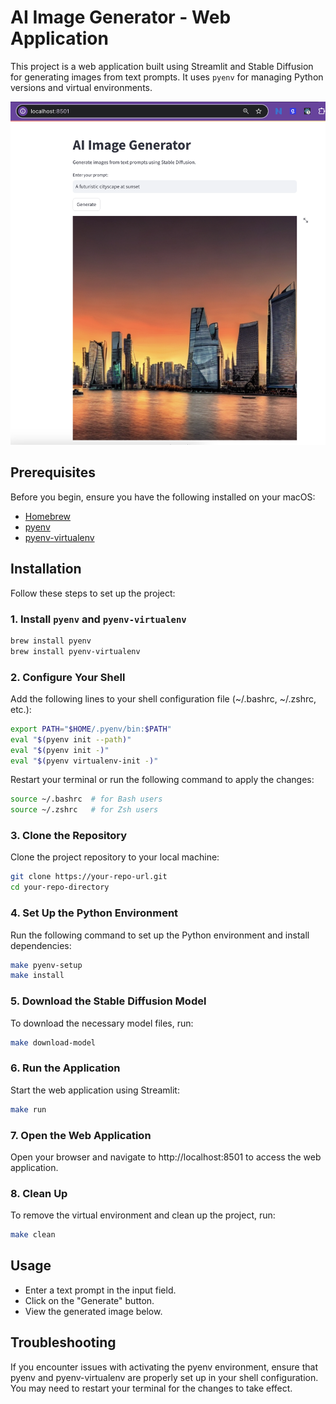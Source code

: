 # AI Image Generator - Web Application

This project is a web application built using Streamlit and Stable Diffusion for generating images from text prompts. It uses `pyenv` for managing Python versions and virtual environments.

![Stable Diffusion Logo](screenshot.png)

## Prerequisites

Before you begin, ensure you have the following installed on your macOS:

- [Homebrew](https://brew.sh/)
- [pyenv](https://github.com/pyenv/pyenv)
- [pyenv-virtualenv](https://github.com/pyenv/pyenv-virtualenv)

## Installation

Follow these steps to set up the project:

### 1. Install `pyenv` and `pyenv-virtualenv`

```bash
brew install pyenv
brew install pyenv-virtualenv
```

### 2. Configure Your Shell

Add the following lines to your shell configuration file (~/.bashrc, ~/.zshrc, etc.):

```bash
export PATH="$HOME/.pyenv/bin:$PATH"
eval "$(pyenv init --path)"
eval "$(pyenv init -)"
eval "$(pyenv virtualenv-init -)"
```

Restart your terminal or run the following command to apply the changes:

```bash
source ~/.bashrc  # for Bash users
source ~/.zshrc   # for Zsh users
```

### 3. Clone the Repository

Clone the project repository to your local machine:

```bash
git clone https://your-repo-url.git
cd your-repo-directory
```

### 4. Set Up the Python Environment

Run the following command to set up the Python environment and install dependencies:

```bash
make pyenv-setup
make install
```

### 5. Download the Stable Diffusion Model

To download the necessary model files, run:

```bash
make download-model
```

### 6. Run the Application

Start the web application using Streamlit:

```bash
make run
```

### 7. Open the Web Application

Open your browser and navigate to http://localhost:8501 to access the web application.

### 8. Clean Up

To remove the virtual environment and clean up the project, run:

```bash
make clean
```

## Usage

- Enter a text prompt in the input field.
- Click on the "Generate" button.
- View the generated image below.

## Troubleshooting

If you encounter issues with activating the pyenv environment, ensure that pyenv and pyenv-virtualenv are properly set up in your shell configuration. You may need to restart your terminal for the changes to take effect.
